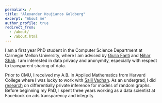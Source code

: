 ```yaml
---
permalink: /
title: "Alexander Koujianos Goldberg"
excerpt: "About me"
author_profile: true
redirect_from:
  - /about/
  - /about.html
---
```


I am a first year PhD student in the Computer Science Department at Carnegie Mellon University, where I am advised by [Giulia Fanti](https://www.andrew.cmu.edu/user/gfanti/) and [Nihar Shah](https://www.cs.cmu.edu/~nihars/). I am interested in data privacy and anonymity, especially with respect to transparent sharing of data.

Prior to CMU, I received my A.B. in Applied Mathematics from Harvard College where I was lucky to work with [Salil Vadhan](https://salil.seas.harvard.edu/). As an undergrad, I did [research](https://dash.harvard.edu/bitstream/handle/1/39011509/GOLDBERG-SENIORTHESIS-2018.pdf?sequence=3&isAllowed=y) on differentially private inference for models of random graphs. Before beginning my PhD, I spent three years working as a data scientist at Facebook on ads transparency and integrity.
